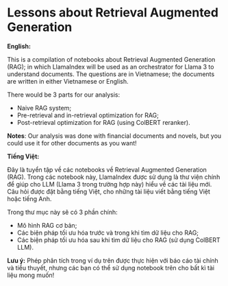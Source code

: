# Lessons about Retrieval Augmented Generation

**English:**

This is a compilation of notebooks about Retrieval Augmented Generation (RAG); in which LlamaIndex will be used as an orchestrator for Llama 3 to understand documents.
The questions are in Vietnamese; the documents are written in either Vietnamese or English.

There would be 3 parts for our analysis:
- Naive RAG system;
- Pre-retrieval and in-retrieval optimization for RAG;
- Post-retrieval optimization for RAG (using ColBERT reranker).

**Notes**: Our analysis was done with financial documents and novels, but you could use it for other documents as you want!

**Tiếng Việt:**

Đây là tuyển tập về các notebooks về Retrieval Augmented Generation (RAG). Trong các notebook này, LlamaIndex được sử dụng là thư viện chính để giúp cho LLM (Llama 3 trong trường hợp này) 
hiểu về các tài liệu mới. Câu hỏi được đặt bằng tiếng Việt, cho những tài liệu viết bằng tiếng Việt hoặc tiếng Anh.

Trong thư mục này sẽ có 3 phần chính:
- Mô hình RAG cơ bản;
- Các biện pháp tối ưu hóa trước và trong khi tìm dữ liệu cho RAG;
- Các biện pháp tối ưu hóa sau khi tìm dữ liệu cho RAG (sử dụng ColBERT LLM).

**Lưu ý:** Phép phân tích trong ví dụ trên được thực hiện với báo cáo tài chính và tiểu thuyết, nhưng các bạn có thể sử dụng notebook trên cho bất kì tài liệu mong muốn!
